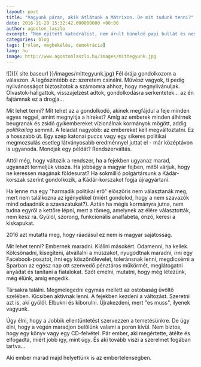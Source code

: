 ```yaml
---
layout: post
title: "Vagyunk páran, akik átlátunk a Mátrixon. De mit tudunk tenni?"
date: 2016-11-20 15:32:42.000000000 +00:00
author: agoston_laszlo
excerpt: "Nem épített katedrálist, nem árult bűnoldó papi bullát és nem uszított senki ellen az egyháza védelmében. Nem alapított se keresztény, se másmilyen néppártot és nem áldott meg fegyvereket sem soha."
categories: blog
tags: [rólam, megbékélés, demokrácia]
lang: hu
image: http://www.agostonlaszlo.hu/images/mittegyunk.jpg
---
```


![]({{ site.baseurl }}/images/mittegyunk.jpg)
Fél órája gondolkozom a válaszon. A legőszintébb ez: szeretem csinálni. Művész vagyok, ti pedig nyilvánosságot biztosítotok a számomra ahhoz, hogy megnyilvánuljak. Olvastok-hallgattok, visszajelzést adtok, gondolkodásra serkentetek... az én fajtámnak ez a drogja...

Mit lehet tenni? Mit tehet az a gondolkodó, akinek megfájdul a feje minden egyes reggel, amint megnyitja a híreket? Amíg az emberek minden álhírnek beugranak és zsidó gyíkembereket vízionálnak kormányok mögött, addig _politikailag_ semmit. A feladat nagyobb: az embereket kell megváltoztatni. Ez a hosszabb út. Egy szép katonai puccs vagy egy sikeres politikai megmozsulás esetleg látványosabb eredménnyel juttat el - már középtávon is ugyanoda. Mondjak egy példát? Rendszerváltás.

Attól még, hogy változik a rendszer, ha a fejekben ugyanaz marad, ugyanazt termeljük vissza. Ha jobbágy a magyar fejben, mitől várjuk, hogy ne keressen magának földesurat? Ha sokmillió polgártársunk a Kádár-korszak szerint gondolkozik, a Kádár-korszakot fogja újragyártani. 

Ha lenne ma egy "harmadik politikai erő" előszöris nem választanák meg, mert nem találkozna az igényekkel (miért gondolod, hogy a nem szavazók mind odaadnák a szavazatukat?). Aztán ha mégis kormányra jutna, nem tudna egyről a kettőre lépni, mert a tömeg, amelynek az élére választották, nem kész rá. Gyűlöl, szorong, funkcionális analfabéta, önző, keresi a kiskapukat.

2016 azt mutatta meg, hogy ráadásul ez nem is magyar sajátosság. 

Mit lehet tenni? Embernek maradni. Kiállni másokért. Odamenni, ha kellek. Kölcsönadni, kisegíteni, átvállalni a műszakot, nyugodtnak maradni, írni egy Facebook-posztot, írni egy köszönőlevelet, toleránsnak lenni, megdicsérni a Sparban az egész nap ott szenvedő pénztáros műkörmét, meglátogatni anyádat és tanítani a fiatalokat. Szót emelni, mutatni, hogy még létezünk, még élünk, amíg engedik.

Társakra találni. Megmelegedni egymás mellett az ostobaság üvöltő szelében. Kicsiben aktívnak lenni. A fejekben kezdeni a változást. Szeretni azt is, aki gyűlöl. Elbukni és kiborulni. Újrakezdeni, mert "es muss", ilyenek vagyunk.

Úgy élni, hogy a Jobbik ellentüntetést szervezzen a temetésünkre. De úgy élni, hogy a végén maradjon belőlünk valami a poron kívül. Nem biztos, hogy egy könyv vagy egy CD-felvétel. Pár ember, aki megértette, átélte és elfogadta, miért jobb így, mint úgy. És aki tovább viszi a szerelmet fogában tartva...

Aki ember marad majd helyettünk is az embertelenségben.
